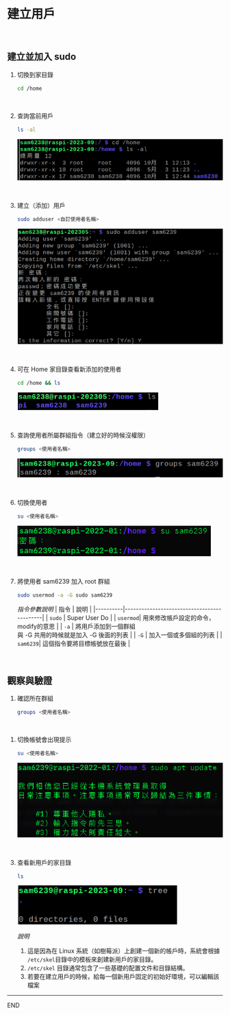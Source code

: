 # 建立用戶

</br>

## 建立並加入 sudo

1. 切換到家目錄
    
    ```bash
    cd /home
    ```

</br>

2. 查詢當前用戶

    ```bash
    ls -al
    ```

    ![](images/img_501.png)

</br>

3. 建立（添加）用戶

    ```bash
    sudo adduser <自訂使用者名稱>
    ```

    ![](images/img_502.png)


</br>

4. 可在 Home 家目錄查看新添加的使用者

    ```bash
    cd /home && ls
    ```

    ![](images/img_503.png)

</br>

5. 查詢使用者所屬群組指令（建立好的時候沒權限）
    
    ```bash
    groups <使用者名稱>
    ```

    ![](images/img_504.png)

</br>

6. 切換使用者
    
    ```bash
    su <使用者名稱>
    ```

    ![](images/img_505.png)

</br>

7. 將使用者 sam6239 加入 root 群組
    
    ```bash
    sudo usermod -a -G sudo sam6239
    ```

    *指令參數說明*
    | 指令     | 說明                                       |
    |----------|--------------------------------------------|
    | `sudo`   | Super User Do                              |
    | `usermod`| 用來修改帳戶設定的命令，modify的意思         |
    | `-a`     | 將用戶添加到一個群組<br>與 -G 共用的時候就是加入 -G 後面的列表 |
    | `-G`     | 加入一個或多個組的列表                       |
    | `sam6239`| 這個指令要將目標帳號放在最後                 |

</br>

## 觀察與驗證

1. 確認所在群組
    
    ```bash
    groups <使用者名稱>
    ```

</br>

1. 切換帳號會出現提示
    
    ```bash
    su <使用者名稱>
    ```

    ![](images/img_506.png)

</br>


3. 查看新用戶的家目錄
    
    ```bash
    ls 
    ```

    ![](images/img_507.png)

    *說明*
	1. 這是因為在 Linux 系統（如樹莓派）上創建一個新的帳戶時，系統會根據 `/etc/skel`目錄中的模板來創建新用戶的家目錄。
	2. `/etc/skel` 目錄通常包含了一些基礎的配置文件和目錄結構。
	3. 若要在建立用戶的時候，給每一個新用戶固定的初始好環境，可以編輯該檔案


---

END